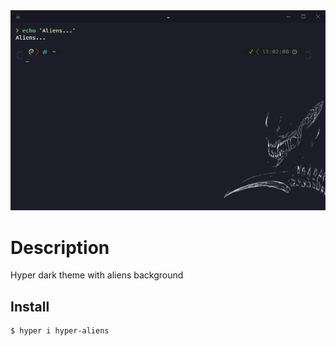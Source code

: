 <div align="center">
  <img src="media/screenshot.png" alt="Hyper Aliens">
</div>

# Description

Hyper dark theme with aliens background

## Install

```bash
$ hyper i hyper-aliens
```
